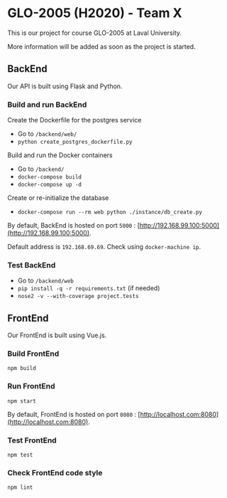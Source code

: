 # GLO-2005 (H2020) - Team X

This is our project for course GLO-2005 at Laval University.

More information will be added as soon as the project is started.

## BackEnd

Our API is built using Flask and Python.

### Build and run BackEnd

Create the Dockerfile for the postgres service

- Go to `/backend/web/`
- `python create_postgres_dockerfile.py`

Build and run the Docker containers

- Go to `/backend/`
- `docker-compose build`
- `docker-compose up -d`

Create or re-initialize the database

- `docker-compose run --rm web python ./instance/db_create.py`

By default, BackEnd is hosted on port `5000` : [http://192.168.99.100:5000](http://192.168.99.100:5000).

Default address is `192.168.69.69`. Check using `docker-machine ip`.

### Test BackEnd

- Go to `/backend/web`
- `pip install -q -r requirements.txt` (if needed)
- `nose2 -v --with-coverage project.tests`

## FrontEnd

Our FrontEnd is built using Vue.js.

### Build FrontEnd

`npm build`

### Run FrontEnd

`npm start`

By default, FrontEnd is hosted on port `8080` : [http://localhost.com:8080](http://localhost.com:8080).

### Test FrontEnd

`npm test`

### Check FrontEnd code style

`npm lint`
